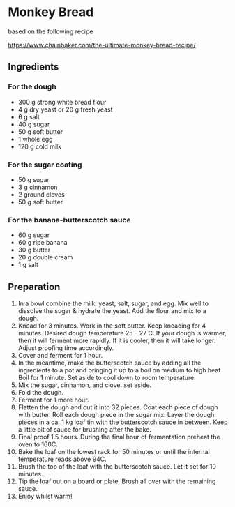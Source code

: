 Monkey Bread
===

based on the following recipe

https://www.chainbaker.com/the-ultimate-monkey-bread-recipe/

Ingredients
---

### For the dough

* 300 g strong white bread flour
* 4 g dry yeast or 20 g fresh yeast
* 6 g salt
* 40 g sugar
* 50 g soft butter
* 1 whole egg
* 120 g cold milk

### For the sugar coating

* 50 g sugar
* 3 g cinnamon
* 2 ground cloves
* 50 g soft butter

### For the banana-butterscotch sauce

* 60 g sugar
* 60 g ripe banana
* 30 g butter
* 20 g double cream
* 1 g salt

Preparation
---

1. In a bowl combine the milk, yeast, salt, sugar, and egg. Mix well to dissolve the sugar & hydrate the yeast. Add the flour and mix to a dough.
1. Knead for 3 minutes. Work in the soft butter. Keep kneading for 4 minutes. Desired dough temperature 25 – 27 C. If your dough is warmer, then it will ferment more rapidly. If it is cooler, then it will take longer. Adjust proofing time accordingly.
1. Cover and ferment for 1 hour.
1. In the meantime, make the butterscotch sauce by adding all the ingredients to a pot and bringing it up to a boil on medium to high heat. Boil for 1 minute. Set aside to cool down to room temperature.
1. Mix the sugar, cinnamon, and clove. set aside.
1. Fold the dough.
1. Ferment for 1 more hour.
1. Flatten the dough and cut it into 32 pieces. Coat each piece of dough with butter. Roll each dough piece in the sugar mix. Layer the dough pieces in a ca. 1 kg loaf tin with the butterscotch sauce in between. Keep a little bit of sauce for brushing after the bake.
1. Final proof 1.5 hours. During the final hour of fermentation preheat the oven to 160C.
1. Bake the loaf on the lowest rack for 50 minutes or until the internal temperature reads above 94C.
1. Brush the top of the loaf with the butterscotch sauce. Let it set for 10 minutes.
1. Tip the loaf out on a board or plate. Brush all over with the remaining sauce.
1. Enjoy whilst warm!